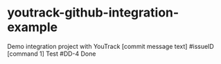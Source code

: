 # youtrack-github-integration-example
Demo integration project with YouTrack
[commit message text] #issueID [command 1]
Test #DD-4 Done
